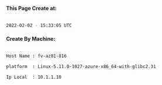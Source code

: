 
   
#### This Page Create at:

```bash

2022-02-02 - 15:33:05 UTC

```

#### Create By Machine:

```bash

Host Name : fv-az81-816

platform  : Linux-5.11.0-1027-azure-x86_64-with-glibc2.31

Ip Local  : 10.1.1.10

```


